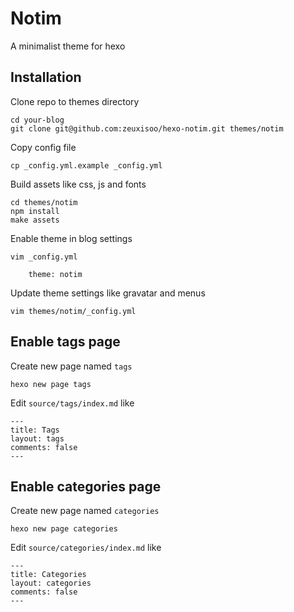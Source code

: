 # Notim

A minimalist theme for hexo

## Installation

Clone repo to themes directory

    cd your-blog
    git clone git@github.com:zeuxisoo/hexo-notim.git themes/notim

Copy config file

    cp _config.yml.example _config.yml

Build assets like css, js and fonts

    cd themes/notim
    npm install
    make assets

Enable theme in blog settings

    vim _config.yml

        theme: notim

Update theme settings like gravatar and menus

    vim themes/notim/_config.yml

## Enable tags page

Create new page named `tags`

    hexo new page tags

Edit `source/tags/index.md` like

    ---
    title: Tags
    layout: tags
    comments: false
    ---

## Enable categories page

Create new page named `categories`

    hexo new page categories

Edit `source/categories/index.md` like

    ---
    title: Categories
    layout: categories
    comments: false
    ---
